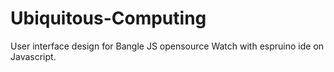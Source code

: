 # Ubiquitous-Computing

User interface design for Bangle JS opensource Watch with espruino
ide on Javascript.
